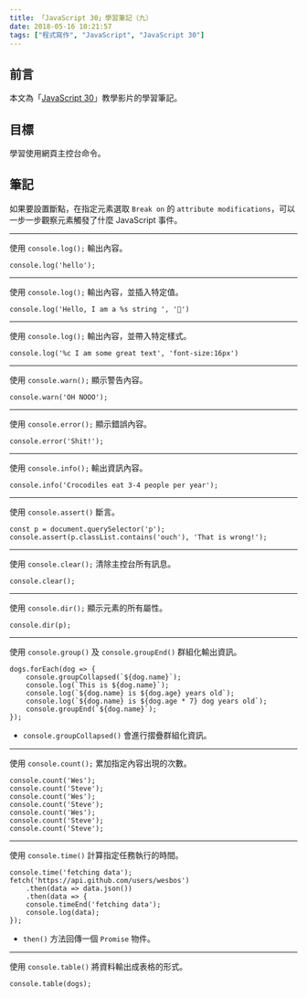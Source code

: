 ```yaml
---
title: 「JavaScript 30」學習筆記（九）
date: 2018-05-16 10:21:57
tags: ["程式寫作", "JavaScript", "JavaScript 30"]
---
```


## 前言
本文為「[JavaScript 30](https://javascript30.com/)」教學影片的學習筆記。

## 目標
學習使用網頁主控台命令。

## 筆記
如果要設置斷點，在指定元素選取 `Break on` 的 `attribute modifications`，可以一步一步觀察元素觸發了什麼 JavaScript 事件。

---
使用 `console.log();` 輸出內容。
```JS
console.log('hello');
```
---
使用 `console.log();` 輸出內容，並插入特定值。
```JS
console.log('Hello, I am a %s string ', '💩')
```
---
使用 `console.log();` 輸出內容，並帶入特定樣式。
```JS
console.log('%c I am some great text', 'font-size:16px')
```
---
使用 `console.warn();` 顯示警告內容。
```JS
console.warn('OH NOOO');
```
---
使用 `console.error();` 顯示錯誤內容。
```JS
console.error('Shit!');
```
---
使用 `console.info();` 輸出資訊內容。
```JS
console.info('Crocodiles eat 3-4 people per year');
```
---
使用 `console.assert()` 斷言。
```JS
const p = document.querySelector('p');
console.assert(p.classList.contains('ouch'), 'That is wrong!');
```
---
使用 `console.clear();` 清除主控台所有訊息。
```JS
console.clear();
```
---
使用 `console.dir();` 顯示元素的所有屬性。
```JS
console.dir(p);
```
---
使用 `console.group()` 及 `console.groupEnd()` 群組化輸出資訊。
```JS
dogs.forEach(dog => {
    console.groupCollapsed(`${dog.name}`);
    console.log(`This is ${dog.name}`);
    console.log(`${dog.name} is ${dog.age} years old`);
    console.log(`${dog.name} is ${dog.age * 7} dog years old`);
    console.groupEnd(`${dog.name}`);
});
```
- `console.groupCollapsed()` 會進行摺疊群組化資訊。
---
使用 `console.count();` 累加指定內容出現的次數。
```JS
console.count('Wes');
console.count('Steve');
console.count('Wes');
console.count('Steve');
console.count('Wes');
console.count('Steve');
console.count('Steve');
```
---
使用 `console.time()` 計算指定任務執行的時間。
```JS
console.time('fetching data');
fetch('https://api.github.com/users/wesbos')
    .then(data => data.json())
    .then(data => {
    console.timeEnd('fetching data');
    console.log(data);
});
```
- `then()` 方法回傳一個 `Promise` 物件。
---
使用 `console.table()` 將資料輸出成表格的形式。
```JS
console.table(dogs);
```